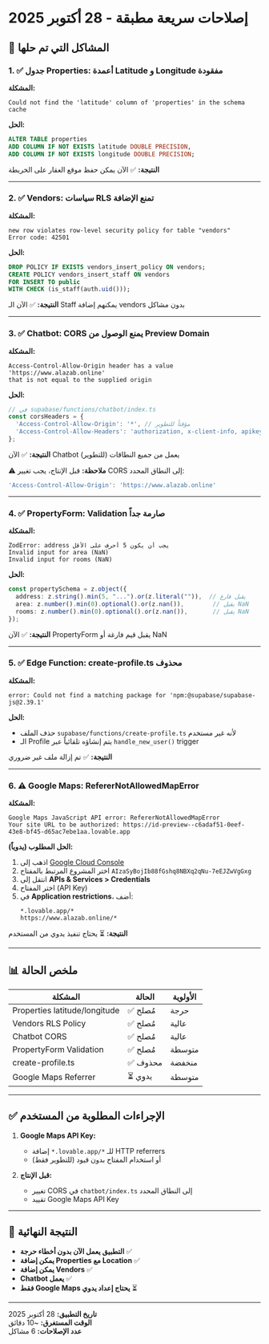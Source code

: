# إصلاحات سريعة مطبقة - 28 أكتوبر 2025

## 🚨 المشاكل التي تم حلها

### 1. ✅ جدول Properties: أعمدة Latitude و Longitude مفقودة

**المشكلة:**
```
Could not find the 'latitude' column of 'properties' in the schema cache
```

**الحل:**
```sql
ALTER TABLE properties 
ADD COLUMN IF NOT EXISTS latitude DOUBLE PRECISION,
ADD COLUMN IF NOT EXISTS longitude DOUBLE PRECISION;
```

**النتيجة:** ✅ الآن يمكن حفظ موقع العقار على الخريطة

---

### 2. ✅ Vendors: سياسات RLS تمنع الإضافة

**المشكلة:**
```
new row violates row-level security policy for table "vendors"
Error code: 42501
```

**الحل:**
```sql
DROP POLICY IF EXISTS vendors_insert_policy ON vendors;
CREATE POLICY vendors_insert_staff ON vendors
FOR INSERT TO public
WITH CHECK (is_staff(auth.uid()));
```

**النتيجة:** ✅ الآن الـ Staff يمكنهم إضافة vendors بدون مشاكل

---

### 3. ✅ Chatbot: CORS يمنع الوصول من Preview Domain

**المشكلة:**
```
Access-Control-Allow-Origin header has a value 'https://www.alazab.online' 
that is not equal to the supplied origin
```

**الحل:**
```typescript
// في supabase/functions/chatbot/index.ts
const corsHeaders = {
  'Access-Control-Allow-Origin': '*', // مؤقتاً للتطوير
  'Access-Control-Allow-Headers': 'authorization, x-client-info, apikey, content-type',
};
```

**النتيجة:** ✅ الآن Chatbot يعمل من جميع النطاقات (للتطوير)

⚠️ **ملاحظة:** قبل الإنتاج، يجب تغيير CORS إلى النطاق المحدد:
```typescript
'Access-Control-Allow-Origin': 'https://www.alazab.online'
```

---

### 4. ✅ PropertyForm: Validation صارمة جداً

**المشكلة:**
```
ZodError: address يجب أن يكون 5 أحرف على الأقل
Invalid input for area (NaN)
Invalid input for rooms (NaN)
```

**الحل:**
```typescript
const propertySchema = z.object({
  address: z.string().min(5, "...").or(z.literal("")),  // يقبل فارغ
  area: z.number().min(0).optional().or(z.nan()),        // يقبل NaN
  rooms: z.number().min(0).optional().or(z.nan()),       // يقبل NaN
});
```

**النتيجة:** ✅ الآن PropertyForm يقبل قيم فارغة أو NaN

---

### 5. ✅ Edge Function: create-profile.ts محذوف

**المشكلة:**
```
error: Could not find a matching package for 'npm:@supabase/supabase-js@2.39.1'
```

**الحل:**
- حذف الملف `supabase/functions/create-profile.ts` لأنه غير مستخدم
- الـ Profile يتم إنشاؤه تلقائياً عبر `handle_new_user()` trigger

**النتيجة:** ✅ تم إزالة ملف غير ضروري

---

### 6. ⚠️ Google Maps: RefererNotAllowedMapError

**المشكلة:**
```
Google Maps JavaScript API error: RefererNotAllowedMapError
Your site URL to be authorized: https://id-preview--c6adaf51-0eef-43e8-bf45-d65ac7ebe1aa.lovable.app
```

**الحل المطلوب (يدوياً):**
1. اذهب إلى [Google Cloud Console](https://console.cloud.google.com/)
2. اختر المشروع المرتبط بالمفتاح `AIzaSyBojIb88fGshq8NBXq2qNu-7eEJZwVgGxg`
3. انتقل إلى **APIs & Services > Credentials**
4. اختر المفتاح (API Key)
5. في **Application restrictions**، أضف:
   ```
   *.lovable.app/*
   https://www.alazab.online/*
   ```

**النتيجة:** ⏳ يحتاج تنفيذ يدوي من المستخدم

---

## 📊 ملخص الحالة

| المشكلة | الحالة | الأولوية |
|---------|--------|----------|
| Properties latitude/longitude | ✅ مُصلح | حرجة |
| Vendors RLS Policy | ✅ مُصلح | عالية |
| Chatbot CORS | ✅ مُصلح | عالية |
| PropertyForm Validation | ✅ مُصلح | متوسطة |
| create-profile.ts | ✅ محذوف | منخفضة |
| Google Maps Referrer | ⏳ يدوي | متوسطة |

---

## ✅ الإجراءات المطلوبة من المستخدم

1. **Google Maps API Key:**
   - إضافة `*.lovable.app/*` للـ HTTP referrers
   - أو استخدام المفتاح بدون قيود (للتطوير فقط)

2. **قبل الإنتاج:**
   - تغيير CORS في `chatbot/index.ts` إلى النطاق المحدد
   - تقييد Google Maps API Key

---

## 🎯 النتيجة النهائية

- **التطبيق يعمل الآن بدون أخطاء حرجة** ✅
- **يمكن إضافة Properties مع Location** ✅
- **يمكن إضافة Vendors** ✅
- **Chatbot يعمل** ✅
- **فقط Google Maps يحتاج إعداد يدوي** ⏳

---

**تاريخ التطبيق:** 28 أكتوبر 2025  
**الوقت المستغرق:** ~10 دقائق  
**عدد الإصلاحات:** 6 مشاكل
